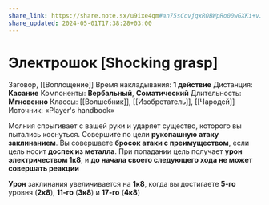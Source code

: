 ```yaml
---
share_link: https://share.note.sx/u9ixe4qm#an75sCcvjqxROBWpRo00wGXKi+vJ5lNABAmkXq/XHqM
share_updated: 2024-05-01T17:38:28+03:00
---
```

# Электрошок [Shocking grasp]
Заговор, [[Воплощение]]
Время накладывания: **1 действие**
Дистанция: **Касание**
Компоненты: **Вербальный**, **Соматический**
Длительность: **Мгновенно**
Классы: [[Волшебник]], [[Изобретатель]], [[Чародей]]
Источник: «Player's handbook»

Молния спрыгивает с вашей руки и ударяет существо, которого вы пытались коснуться. Совершите по цели **рукопашную атаку заклинанием**. Вы совершаете **бросок атаки с преимуществом**, если цель носит **доспех из металла**. При попадании цель получает **урон электричеством 1к8**, и **до начала своего следующего хода не может совершать реакции**

**Урон** заклинания увеличивается на **1к8**, когда вы достигаете **5-го** уровня (**2к8**), **11-го** (**3к8**) и **17-го** (**4к8**)